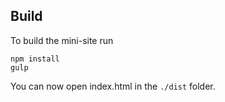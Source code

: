 ## Build

To build the mini-site run

	npm install
	gulp

You can now open index.html in the `./dist` folder.
